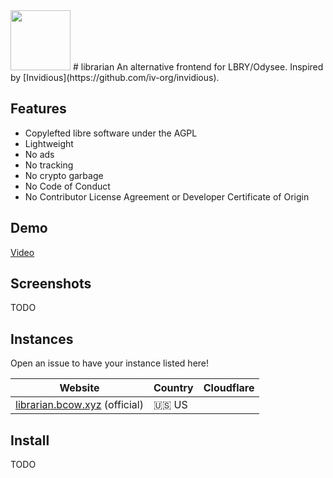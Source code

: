 <img src="https://codeberg.org/imabritishcow/librarian/raw/branch/main/templates/static/img/librarian.svg" width="96" height="96" />
# librarian
An alternative frontend for LBRY/Odysee. Inspired by [Invidious](https://github.com/iv-org/invidious).

## Features
* Copylefted libre software under the AGPL
* Lightweight
* No ads
* No tracking
* No crypto garbage
* No Code of Conduct
* No Contributor License Agreement or Developer Certificate of Origin

## Demo
[Video](https://librarian.bcow.xyz/@MusicARetro:e/Rick+Astley+Never+Gonna+Give+You+Up:4)

## Screenshots
TODO

## Instances
Open an issue to have your instance listed here!

| Website | Country | Cloudflare |
|-|-|-|
| [librarian.bcow.xyz](https://librarian.bcow.xyz) (official) | 🇺🇸 US |  |

## Install
TODO
